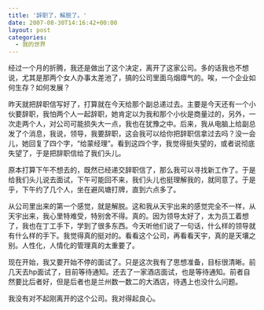 ```yaml
---
title: '辞职了，解脱了。'
date: 2007-08-30T14:16:42+00:00
layout: post
categories:
  - 我的世界
---
```

经过一个月的折腾，我还是做出了这个决定，离开了这家公司。多的话我也不想说，尤其是那两个女人办事太差池了，搞的公司里面乌烟瘴气的。唉，一个企业如何生存？如何发展？

昨天就把辞职信写好了，打算就在今天给那个副总递过去。主要是今天还有一个小伙要辞职，我怕两个人一起辞职，她肯定以为我和那个小伙是商量过的，另外，一次走两个人，对公司可能损失大一点，我也在犹豫之中。后来，我从电脑上给副总发了个消息，我说，领导，我要辞职，这会我可以给你把辞职信拿过去吗？没一会儿，她回复了四个字，“给蒙经理”。看到这四个字，我觉得挺失望的，或者说彻底失望了，于是把辞职信给了我们头儿。
<!--more-->
原本打算下午不想去的，既然已经递交辞职信了，那么我可以寻找新工作了。于是给我们头儿说去面试，下午可能回不来，我们头儿也挺理解我的，就同意了。于是乎，下午约了几个人，坐在避风塘打牌，直到六点多了。

从公司里出来的第一个感觉，就是解脱。这和我从天宇出来的感觉完全不一样，从天宇出来，我心里特难受，特别舍不得。真的。因为领导太好了，太为员工着想了，我也在丁工手下，学到了很多东西。今天听他们说了一句话，什么样的领导就有什么样的手下。我觉得真的挺对的。看看这个公司，再看看天宇，真的是天壤之别。人性化，人情化的管理真的太重要了。

现在开始，我又要开始不停的面试了。只是这次我有了思想准备，目标很清晰。前几天去hp面试了，目前等待通知。还去了一家酒店面试，也是等待通知。前者自然要比后者好，但是后者也是兰州数一数二的大酒店，待遇上也没什么问题。

我没有对不起刚离开的这个公司。我对得起良心。